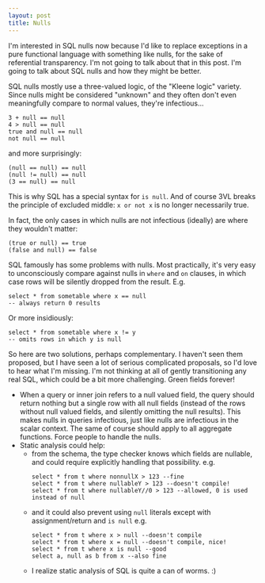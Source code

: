 ```yaml
---
layout: post
title: Nulls
---
```

I'm interested in SQL nulls now because I'd like to replace exceptions in a pure functional language with something like nulls, for the sake of referential transparency. I'm not going to talk about that in this post. I'm going to talk about SQL nulls and how they might be better.

SQL nulls mostly use a three-valued logic, of the "Kleene logic" variety. Since nulls might be considered "unknown" and they often don't even meaningfully compare to normal values, they're infectious...

    3 + null == null
    4 > null == null
    true and null == null
    not null == null

and more surprisingly:

    (null == null) == null
    (null != null) == null
    (3 == null) == null

This is why SQL has a special syntax for `is null`. And of course 3VL breaks the principle of excluded middle: `x or not x` is no longer necessarily true.

In fact, the only cases in which nulls are not infectious (ideally) are where they wouldn't matter:

    (true or null) == true
    (false and null) == false

SQL famously has some problems with nulls. Most practically, it's very easy to unconsciously compare against nulls in `where` and `on` clauses, in which case rows will be silently dropped from the result. E.g.

    select * from sometable where x == null
    -- always return 0 results

Or more insidiously:

    select * from sometable where x != y
    -- omits rows in which y is null

So here are two solutions, perhaps complementary. I haven't seen them proposed, but I have seen a lot of serious complicated proposals, so I'd love to hear what I'm missing. I'm not thinking at all of gently transitioning any real SQL, which could be a bit more challenging. Green fields forever!

* When a query or inner join refers to a null valued field, the query should return nothing but a single row with all null fields (instead of the rows without null valued fields, and silently omitting the null results). This makes nulls in queries infectious, just like nulls are infectious in the scalar context. The same of course should apply to all aggregate functions. Force people to handle the nulls.
* Static analysis could help:
    * from the schema, the type checker knows which fields are nullable, and could require explicitly handling that possibility.
    e.g.
        ```
        select * from t where nonnullX > 123 --fine
        select * from t where nullableY > 123 --doesn't compile!
        select * from t where nullableY//0 > 123 --allowed, 0 is used instead of null
        ```
    * and it could also prevent using `null` literals except with assignment/return and `is null` e.g.
        ```
        select * from t where x > null --doesn't compile
        select * from t where x = null --doesn't compile, nice!
        select * from t where x is null --good
        select a, null as b from x --also fine
        ```
    * I realize static analysis of SQL is quite a can of worms. :)